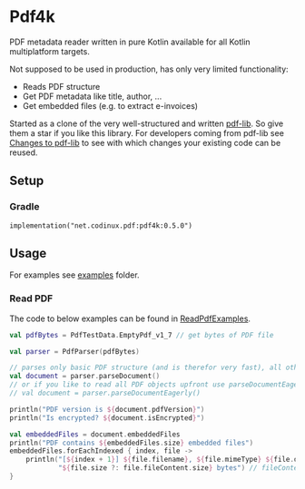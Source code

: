 # Pdf4k

PDF metadata reader written in pure Kotlin available for all Kotlin multiplatform targets.

Not supposed to be used in production, has only very limited functionality:

- Reads PDF structure
- Get PDF metadata like title, author, ...
- Get embedded files (e.g. to extract e-invoices)


Started as a clone of the very well-structured and written [pdf-lib](https://github.com/Hopding/pdf-lib). So give them a star if you like this library.
For developers coming from pdf-lib see [Changes to pdf-lib](./docs/Changes%20to%20pdf-lib.md) to see with which changes your existing code can be reused.


## Setup

### Gradle

```
implementation("net.codinux.pdf:pdf4k:0.5.0")
```


## Usage

For examples see [examples](./examples) folder.

### Read PDF

The code to below examples can be found in [ReadPdfExamples](./examples/src/commonMain/kotlin/net/codinux/pdf/examples/ReadPdfExamples.kt).

```kotlin
val pdfBytes = PdfTestData.EmptyPdf_v1_7 // get bytes of PDF file

val parser = PdfParser(pdfBytes)

// parses only basic PDF structure (and is therefor very fast), all other objects when needed the first time
val document = parser.parseDocument()
// or if you like to read all PDF objects upfront use parseDocumentEagerly()
// val document = parser.parseDocumentEagerly()

println("PDF version is ${document.pdfVersion}")
println("Is encrypted? ${document.isEncrypted}")

val embeddedFiles = document.embeddedFiles
println("PDF contains ${embeddedFiles.size} embedded files")
embeddedFiles.forEachIndexed { index, file ->
    println("[${index + 1}] ${file.filename}, ${file.mimeType} ${file.description}, " +
            "${file.size ?: file.fileContent.size} bytes") // fileContent gets decompressed lazily on first call
}
```